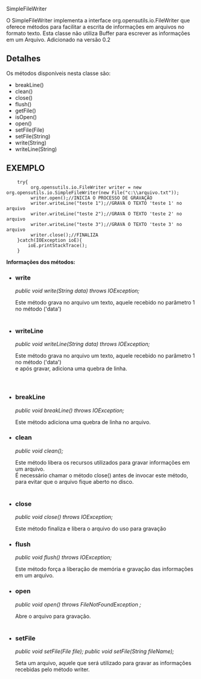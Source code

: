 SimpleFileWriter

O SimpleFileWriter implementa a interface org.opensutils.io.FileWriter que oferece métodos para facilitar a escrita de informações
em arquivos no formato texto. Esta classe não utiliza Buffer para escrever as informações em um Arquivo.
Adicionado na versão 0.2

## Detalhes ##

Os métodos disponíveis nesta classe são:

<ul>
<li>breakLine()</li>
<li>clean()</li>
<li>close()</li>
<li>flush()</li>
<li>getFile()</li>
<li>isOpen()</li>
<li>open()</li>
<li>setFile(File)</li>
<li>setFile(String)</li>
<li>write(String)</li>
<li>writeLine(String)</li>
</ul>

## EXEMPLO ##
```
	try{
		 org.opensutils.io.FileWriter writer = new org.opensutils.io.SimpleFileWriter(new File("c:\\arquivo.txt"));
		 writer.open();//INICIA O PROCESSO DE GRAVAÇÃO
		 writer.writeLine("teste 1");//GRAVA O TEXTO 'teste 1' no arquivo
		 writer.writeLine("teste 2");//GRAVA O TEXTO 'teste 2' no arquivo
		 writer.writeLine("teste 3");//GRAVA O TEXTO 'teste 3' no arquivo
		 writer.close();//FINALIZA
	}catch(IOException ioE){
		ioE.printStackTrace();
	}
```

**Informações dos métodos:**

<ul>

<li>
<h3>write</h3>
<i>public void write(String data) throws IOException;</i>

Este método grava no arquivo um texto, aquele recebido no parâmetro 1 no método ('data')<br>
<br>
</li>

<li>
<h3>writeLine</h3>
<i>public void writeLine(String data) throws IOException;</i>

Este método grava no arquivo um texto, aquele recebido no parâmetro 1 no método ('data')<br>
e após gravar, adiciona uma quebra de linha.<br>
<br>
<br>
</li>

<li>
<h3>breakLine</h3>
<i>public void breakLine() throws IOException;</i>

Este método adiciona uma quebra de linha no arquivo.<br>
</li>

<li>
<h3>clean</h3>
<i>public void clean();</i>

Este método libera os recursos utilizados para gravar informações em um arquivo.<br>
É necessário chamar o método close() antes de invocar este método, para evitar que o arquivo fique aberto no disco.<br>
<br>
</li>

<li>
<h3>close</h3>
<i>public void close() throws IOException;</i>

Este método finaliza e libera o arquivo do uso para gravação<br>
</li>

<li>
<h3>flush</h3>
<i>public void flush() throws IOException;</i>

Este método força a liberação de memória e gravação das informações em um arquivo.<br>
</li>


<li>
<h3>open</h3>
<i>public void open() throws FileNotFoundException ;</i>

Abre o arquivo para gravação.<br>
<br>
</li>

<li>
<h3>setFile</h3>
<i>public void setFile(File file);</i>
<i>public void setFile(String fileName);</i>

Seta um arquivo, aquele que será utilizado para gravar as informações recebidas pelo método writer.<br>
<br>
</li>


</ul>